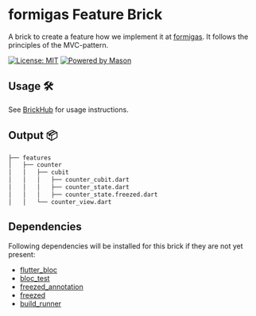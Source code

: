 # formigas Feature Brick

A brick to create a feature how we implement it at [formigas][formigas_link]. It follows the principles of the MVC-pattern.

[![License: MIT][license_badge]][license_link]
[![Powered by Mason][mason_badge]][mason_link]

## Usage 🛠️

See [BrickHub][brick_hub_usage_link] for usage instructions.

## Output 📦

```sh
├── features
│   ├── counter
│   │   ├── cubit
│   │   │   ├── counter_cubit.dart
│   │   │   ├── counter_state.dart
│   │   │   ├── counter_state.freezed.dart
│   │   └── counter_view.dart
```

## Dependencies
Following dependencies will be installed for this brick if they are not yet present:

* [flutter_bloc][flutter_bloc_link]
* [bloc_test][bloc_test_link]
* [freezed_annotation][freezed_annotation_link]
* [freezed][freezed_link]
* [build_runner][build_runner_link]

[license_badge]: https://img.shields.io/badge/license-MIT-blue.svg
[license_link]: https://opensource.org/licenses/MIT
[formigas_link]: https://formigas.io
[mason_link]: https://github.com/felangel/mason
[mason_cli_link]: https://github.com/felangel/mason/tree/master/packages/mason_cli
[mason_badge]: https://img.shields.io/endpoint?url=https%3A%2F%2Ftinyurl.com%2Fmason-badge
[freezed_annotation_link]:https://pub.dev/packages/freezed_annotation
[freezed_link]: https://pub.dev/packages/freezed
[build_runner_link]: https://pub.dev/packages/build_runner
[flutter_bloc_link]:https://pub.dev/packages/flutter_bloc
[bloc_test_link]:https://pub.dev/packages/bloc_test
[brick_hub_usage_link]:https://brickhub.dev/bricks/formigas_feature#usage
